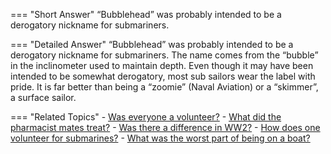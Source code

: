 
=== "Short Answer"
    “Bubblehead” was probably intended to be a derogatory nickname for submariners.

=== "Detailed Answer"
    “Bubblehead” was probably intended to be a derogatory nickname for submariners.  The name comes from the “bubble” in the inclinometer used to maintain depth.  Even though it may have been intended to be somewhat derogatory, most sub sailors wear the label with pride.  It is far better than being a “zoomie” (Naval Aviation) or a “skimmer”, a surface sailor.

=== "Related Topics"
    - [Was everyone a volunteer?](../FAQs/was-everyone-a-volunteer.md)
    - [What did the pharmacist mates treat?](../FAQs/what-did-the-pharmacist-mates-treat.md)
    - [Was there a difference in WW2?](../FAQs/was-there-a-difference-in-ww2.md)
    - [How does one volunteer for submarines?](../FAQs/how-does-one-volunteer-for-submarines.md)
    - [What was the worst part of being on a boat?](../FAQs/what-was-the-worst-part-of-being-on-a-boat.md)

